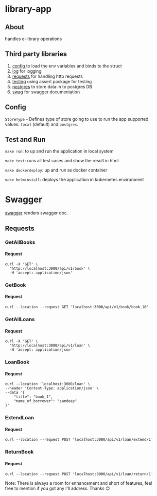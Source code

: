 # library-app

## About
handles e-library operations

## Third party libraries

1) [config ](github.com/kelseyhightower/envconfig) to load the env variables and binds to the struct
2) [log](go.uber.org/zap) for logging
3) [requests](https://github.com/gin-gonic/gin) for handling http requests
4) [testing](github.com/stretchr/testify/assert) using assert package for testing
5) [postgres](https://github.com/jackc/pgx) to store data in to postgres DB
6) [swag](https://github.com/swaggo/swag) for swagger documentation

## Config

`StoreType` - Defines type of store going to use to run the app supported values: `local` (default) and `postgres`.

## Test and Run

`make run`: to up and run the application in local system

`make test`: runs all test cases and show the result in html

`make dockerdeploy`: up and run as docker container

`make helminstall`: deploys the application in kubernetes environment

# Swagger
[swagger](http://localhost:3000/swagger/index.html) renders swagger doc.

## Requests

### GetAllBooks

#### Request

```
curl -X 'GET' \
  'http://localhost:3000/api/v1/book' \
  -H 'accept: application/json'
```

### GetBook

#### Request

```
curl --location --request GET 'localhost:3000/api/v1/book/book_10'
```

### GetAllLoans

#### Request

```
curl -X 'GET' \
  'http://localhost:3000/api/v1/loan' \
  -H 'accept: application/json'
```

### LoanBook

#### Request

```
curl --location 'localhost:3000/loan' \
--header 'Content-Type: application/json' \
--data '{
    "title": "book_1",
    "name_of_borrower": "sandeep"
}'
```

### ExtendLoan

#### Request

```
curl --location --request POST 'localhost:3000/api/v1/loan/extend/1'
```

### ReturnBook

#### Request

```
curl --location --request POST 'localhost:3000/api/v1/loan/return/1'
```

Note: There is always a room for enhancement and short of features, feel free to mention if you got any I'll address. Thanks 😊
